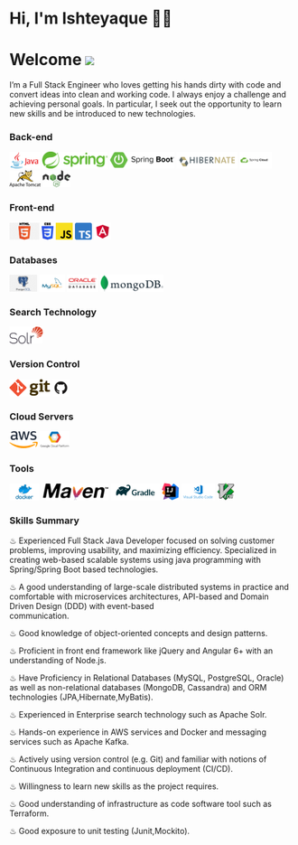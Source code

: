 # Hi, I'm Ishteyaque 👋🏾


# Welcome <img src="https://media.giphy.com/media/mGcNjsfWAjY5AEZNw6/giphy.gif" width="50">
I’m a Full Stack Engineer who loves getting his hands dirty with code and convert ideas into clean and working code. I always enjoy a challenge and achieving personal goals. In particular, I seek out the opportunity to learn new skills and be introduced to new technologies.


### Back-end

<code><img height="30" src="https://raw.githubusercontent.com/ishteyaqueahmad/ishteyaqueahmad/master/images/java.png"></code>
<code><img height="30" src="https://raw.githubusercontent.com/ishteyaqueahmad/ishteyaqueahmad/master/images/spring.png"></code>
<code><img height="30" src="https://raw.githubusercontent.com/ishteyaqueahmad/ishteyaqueahmad/master/images/boot.png"></code>
<code><img height="30" src="https://raw.githubusercontent.com/ishteyaqueahmad/ishteyaqueahmad/master/images/hibernate.png"></code>
<code><img height="30" src="https://raw.githubusercontent.com/ishteyaqueahmad/ishteyaqueahmad/master/images/spring-cloud.png"></code>
<code><img height="30" src="https://raw.githubusercontent.com/ishteyaqueahmad/ishteyaqueahmad/master/images/tomcat.png"></code>
<code><img height="30" src="https://raw.githubusercontent.com/ishteyaqueahmad/ishteyaqueahmad/master/images/nodejs.png"></code>

### Front-end

<code><img height="30" src="https://raw.githubusercontent.com/ishteyaqueahmad/ishteyaqueahmad/master/images/html.png"></code>
<code><img height="30" src="https://raw.githubusercontent.com/ishteyaqueahmad/ishteyaqueahmad/master/images/css3.png"></code>
<code><img height="30" src="https://raw.githubusercontent.com/ishteyaqueahmad/ishteyaqueahmad/master/images/js.png"></code>
<code><img height="30" src="https://raw.githubusercontent.com/ishteyaqueahmad/ishteyaqueahmad/master/images/typescript.png"></code>
<code><img height="30" src="https://github.com/ishteyaqueahmad/ishteyaqueahmad/blob/master/images/angular.png"></code>

### Databases

<code><img height="30" src="https://raw.githubusercontent.com/ishteyaqueahmad/ishteyaqueahmad/master/images/postgresql.png"></code>
<code><img height="30" src="https://raw.githubusercontent.com/ishteyaqueahmad/ishteyaqueahmad/master/images/mysql.svg"></code>
<code><img height="30" src="https://raw.githubusercontent.com/ishteyaqueahmad/ishteyaqueahmad/master/images/oracle.png"></code>
<code><img height="30" src="https://raw.githubusercontent.com/ishteyaqueahmad/ishteyaqueahmad/master/images/mongodb.png"></code>

### Search Technology

<code><img height="30" src="https://raw.githubusercontent.com/ishteyaqueahmad/ishteyaqueahmad/master/images/solr.png"></code>

### Version Control

<code><img height="30" src="https://raw.githubusercontent.com/ishteyaqueahmad/ishteyaqueahmad/master/images/git.png"></code>
<code><img height="30" src="https://raw.githubusercontent.com/ishteyaqueahmad/ishteyaqueahmad/master/images/github.png"></code>

### Cloud Servers

<code><img height="30" src="https://raw.githubusercontent.com/ishteyaqueahmad/ishteyaqueahmad/master/images/aws.png"></code>
<code><img height="30" src="https://raw.githubusercontent.com/ishteyaqueahmad/ishteyaqueahmad/master/images/gcp.png"></code>

### Tools

<code><img height="30" src="https://raw.githubusercontent.com/ishteyaqueahmad/ishteyaqueahmad/master/images/docker.png"></code>
<code><img height="30" src="https://raw.githubusercontent.com/ishteyaqueahmad/ishteyaqueahmad/master/images/maven.png"></code>
<code><img height="30" src="https://raw.githubusercontent.com/ishteyaqueahmad/ishteyaqueahmad/master/images/gradle.png"></code>
<code><img height="30" src="https://raw.githubusercontent.com/ishteyaqueahmad/ishteyaqueahmad/master/images/intellij.png"></code>
<code><img height="30" src="https://raw.githubusercontent.com/ishteyaqueahmad/ishteyaqueahmad/master/images/vc.png"></code>
<code><img height="30" src="https://raw.githubusercontent.com/ishteyaqueahmad/ishteyaqueahmad/master/images/vim.png"></code>


### Skills Summary 

♨ Experienced Full Stack Java Developer focused on solving customer problems, improving usability, and maximizing efficiency. Specialized in creating web-based scalable systems using       java programming with Spring/Spring Boot based technologies.   

♨ A good understanding of large-scale distributed systems in practice and comfortable with microservices architectures, API-based and       Domain Driven Design (DDD) with event-based   
   communication.   

♨ Good knowledge of object-oriented concepts and design patterns.   

♨ Proficient in front end framework like jQuery and Angular 6+ with an understanding of Node.js.   

♨ Have Proficiency in Relational Databases (MySQL, PostgreSQL, Oracle) as well as non-relational databases (MongoDB, Cassandra) and ORM technologies (JPA,Hibernate,MyBatis).  

♨ Experienced in Enterprise search technology such as Apache Solr.

♨ Hands-on experience in AWS services and Docker and messaging services such as Apache Kafka.   

♨ Actively using version control (e.g. Git) and familiar with notions of Continuous Integration and continuous deployment (CI/CD).  

♨ Willingness to learn new skills as the project requires.   

♨ Good understanding of infrastructure as code software tool such as Terraform.

♨ Good exposure to unit testing (Junit,Mockito).
